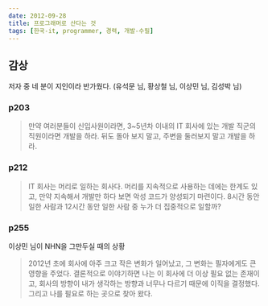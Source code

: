 ```yaml
---
date: 2012-09-28
title: 프로그래머로 산다는 것
tags: [한국-it, programmer, 경력, 개발-수필]
---
```


## 감상
저자 중 네 분이 지인이라 반가웠다. (유석문 님, 황상철 님, 이상민 님, 김성박 님)


### p203
> 만약 여러분들이 신입사원이라면, 3~5년차 이내의 IT 회사에 있는 개발 직군의 직원이라면 개발을 하라. 뒤도 돌아 보지 말고, 주변을 둘러보지 말고 개발을 하라.

### p212
> IT 회사는 머리로 일하는 회사다. 머리를 지속적으로 사용하는 데에는 한계도 있고, 만약 지속해서 개발만 하다 보면 악성 코드가 양성되기 마련이다. 8시간 동안 일한 사람과 12시간 동안 일한 사람 중 누가 더 집중적으로 일할까?

### p255
이상민 님이 NHN을 그만두실 때의 상황

> 2012년 초에 회사에 아주 크고 작은 변화가 일어났고, 그 변화는 필자에게도 큰 영향을 주었다. 결론적으로 이야기하면 나는 이 회사에 더 이상 필요 없는 존재이고, 회사의 방향이 내가 생각하는 방향과 너무나 다르기 때문에 이직을 결정했다. 그리고 나를 필요로 하는 곳으로 찾아 왔다.
